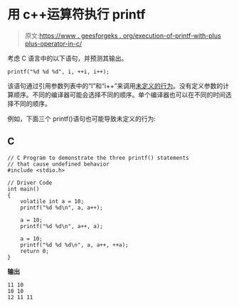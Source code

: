 # 用 c++运算符执行 printf

> 原文:[https://www . geesforgeks . org/execution-of-printf-with-plus plus-operator-in-c/](https://www.geeksforgeeks.org/execution-of-printf-with-plusplus-operators-in-c/)

考虑 C 语言中的以下语句，并预测其输出。

```
printf("%d %d %d", i, ++i, i++);
```

该语句通过引用参数列表中的“I”和“i++”来调用[未定义的行为](https://www.geeksforgeeks.org/undefined-behavior-c-cpp/)。没有定义参数的计算顺序。不同的编译器可能会选择不同的顺序。单个编译器也可以在不同的时间选择不同的顺序。

例如，下面三个 printf()语句也可能导致未定义的行为:

## C

```
// C Program to demonstrate the three printf() statements
// that cause undefined behavior
#include <stdio.h>

// Driver Code
int main()
{
    volatile int a = 10;
    printf("%d %d\n", a, a++);

    a = 10;
    printf("%d %d\n", a++, a);

    a = 10;
    printf("%d %d %d\n", a, a++, ++a);
    return 0;
}
```

**输出**

```
11 10
10 10
12 11 11
```
